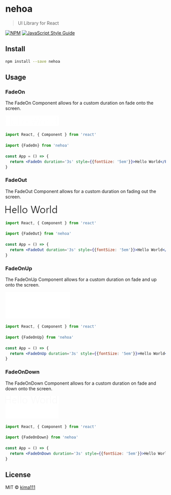 # nehoa

> UI Library for React

[![NPM](https://img.shields.io/npm/v/nehoa.svg)](https://www.npmjs.com/package/nehoa) [![JavaScript Style Guide](https://img.shields.io/badge/code_style-standard-brightgreen.svg)](https://standardjs.com)

## Install

```bash
npm install --save nehoa
```

## Usage

### FadeOn 

The FadeOn Component allows for a custom duration on fade onto the screen. 

![image info](./images/FadeOn.gif)

```jsx
import React, { Component } from 'react'

import {FadeOn} from 'nehoa'

const App = () => {
  return <FadeOn duration='3s' style={{fontSize: '5em'}}>Hello World</FadeOn>
}
```

### FadeOut 

The FadeOut Component allows for a custom duration on fading out the screen. 

![image info](./images/FadeOut.gif)

```jsx
import React, { Component } from 'react'

import {FadeOut} from 'nehoa'

const App = () => {
  return <FadeOut duration='3s' style={{fontSize: '5em'}}>Hello World</FadeOut>
}
```

### FadeOnUp 

The FadeOnUp Component allows for a custom duration on fade and up onto the screen. 

![image info](./images/FadeOnUp.gif)

```jsx
import React, { Component } from 'react'

import {FadeOnUp} from 'nehoa'

const App = () => {
  return <FadeOnUp duration='3s' style={{fontSize: '5em'}}>Hello World</FadeOnUp>
}
```

### FadeOnDown

The FadeOnDown Component allows for a custom duration on fade and down onto the screen. 

![image info](./images/FadeOnDown.gif)

```jsx
import React, { Component } from 'react'

import {FadeOnDown} from 'nehoa'

const App = () => {
  return <FadeOnDown duration='3s' style={{fontSize: '5em'}}>Hello World</FadeOnDown>
}
```

## License

MIT © [kima111](https://github.com/kima111)
